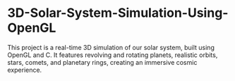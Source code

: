 # 3D-Solar-System-Simulation-Using-OpenGL
This project is a real-time 3D simulation of our solar system, built using OpenGL and C. It features revolving and rotating planets, realistic orbits, stars, comets, and planetary rings, creating an immersive cosmic experience.
